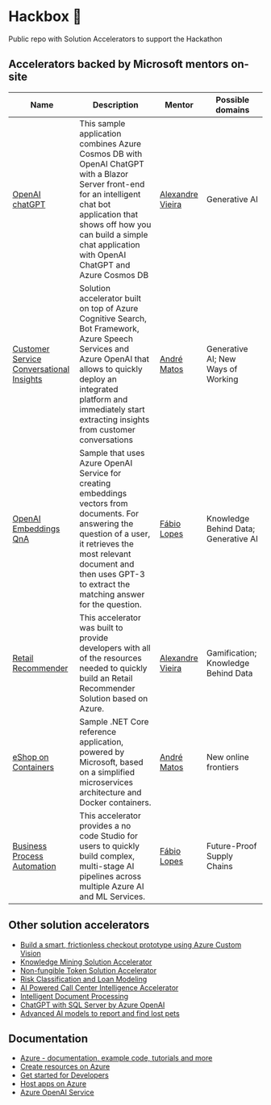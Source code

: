 # Hackbox 🚀
Public repo with Solution Accelerators to support the Hackathon

## Accelerators backed by Microsoft mentors on-site 

| Name         | Description      | Mentor     | Possible domains |
|--------------|-----------|------------|------------|
| [OpenAI chatGPT](https://github.com/Azure-Samples/cosmosdb-chatgpt) | This sample application combines Azure Cosmos DB with OpenAI ChatGPT with a Blazor Server front-end for an intelligent chat bot application that shows off how you can build a simple chat application with OpenAI ChatGPT and Azure Cosmos DB | [Alexandre Vieira](https://github.com/vieiraae) | Generative AI |
| [Customer Service Conversational Insights](https://github.com/microsoft/Customer-Service-Conversational-Insights-with-Azure-OpenAI-Services) | Solution accelerator built on top of Azure Cognitive Search, Bot Framework, Azure Speech Services and Azure OpenAI that allows to quickly deploy an integrated platform and immediately start extracting insights from customer conversations | [André Matos]() | Generative AI; New Ways of Working |
| [OpenAI Embeddings QnA](https://github.com/Azure-Samples/azure-open-ai-embeddings-qna) | Sample that uses Azure OpenAI Service for creating embeddings vectors from documents. For answering the question of a user, it retrieves the most relevant document and then uses GPT-3 to extract the matching answer for the question. | [Fábio Lopes]() | Knowledge Behind Data; Generative AI |
| [Retail Recommender](https://github.com/microsoft/Azure-Synapse-Retail-Recommender-Solution-Accelerator) | This accelerator was built to provide developers with all of the resources needed to quickly build an Retail Recommender Solution based on Azure. | [Alexandre Vieira](https://github.com/vieiraae) | Gamification; Knowledge Behind Data |
| [eShop on Containers](https://github.com/dotnet-architecture/eShopOnContainers) | Sample .NET Core reference application, powered by Microsoft, based on a simplified microservices architecture and Docker containers. | [André Matos]() | New online frontiers |
| [Business Process Automation](https://github.com/Azure/business-process-automation) | This accelerator provides a no code Studio for users to quickly build complex, multi-stage AI pipelines across multiple Azure AI and ML Services. | [Fábio Lopes]() | Future-Proof Supply Chains |


## Other solution accelerators

- [Build a smart, frictionless checkout prototype using Azure Custom Vision](https://github.com/microsoft/solution-accelerator-containerized-store)
- [Knowledge Mining Solution Accelerator](https://learn.microsoft.com/en-us/samples/azure-samples/azure-search-knowledge-mining/azure-search-knowledge-mining/)
- [Non-fungible Token Solution Accelerator](https://github.com/microsoft/Azure-Non-Fungible-Token-Solution-Accelerator)
- [Risk Classification and Loan Modeling](https://github.com/MSUSAzureAccelerators/Risk-Classification-and-Loan-Modeling-Accelerator)
- [AI Powered Call Center Intelligence Accelerator](https://github.com/MSUSAzureAccelerators/AI-Powered-Call-Center-Intelligence-Accelerator)
- [Intelligent Document Processing](https://github.com/MSUSAzureAccelerators/Intelligent-Document-Processing-Accelerator)
- [ChatGPT with SQL Server by Azure OpenAI](https://github.com/louis-li/SqlGPT)
- [Advanced AI models to report and find lost pets](https://github.com/gh-productivity-workshops/PetSpotR)

## Documentation

- [Azure - documentation, example code, tutorials and more](https://learn.microsoft.com/en-us/azure)
- [Create resources on Azure](https://learn.microsoft.com/en-us/azure/developer/intro/azure-developer-create-resources)
- [Get started for Developers](https://learn.microsoft.com/en-us/azure/developer/)
- [Host apps on Azure](https://learn.microsoft.com/en-us/azure/developer/intro/hosting-apps-on-azure)
- [Azure OpenAI Service](https://learn.microsoft.com/en-us/azure/cognitive-services/openai/)
